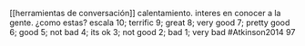 [[herramientas de conversación]]
calentamiento. interes en conocer a la gente.
¿como estas?
escala 
10; terrific
9; great
8; very good
7; pretty good
6; good
5; not bad
4; its ok
3; not good
2; bad
1; very bad
#Atkinson2014 97